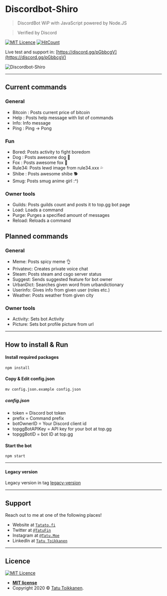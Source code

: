 # Discordbot-Shiro
>DiscordBot WiP with JavaScript powered by Node.JS

>Verified by Discord

[![MIT Licence](https://badges.frapsoft.com/os/mit/mit.svg?v=103)](https://opensource.org/licenses/mit-license.php)
[![HitCount](http://hits.dwyl.io/Tatatofly/Discordbot-Shiro.svg)](http://hits.dwyl.io/Tatatofly/Discordbot-Shiro)

Live test and support in: [https://discord.gg/pGbbcgV](https://discord.gg/pGbbcgV)

![Discordbot-Shiro](https://files.tatu.moe/github-shiro.PNG)

---

## Current commands
### General
- Bitcoin : Posts current price of bitcoin
- Help : Posts help message with list of commands
- Info: Info message
- Ping : Ping -> Pong

### Fun
- Bored: Posts activity to fight boredom
- Dog : Posts awesome dog :dog:
- Fox : Posts awesome fox 🦊
- Rule34: Posts lewd image from rule34.xxx :sweat_drops:
- Shibe : Posts awesome shibe :dog2:
- Smug: Posts smug anime girl :^)

### Owner tools
- Guilds: Posts guilds count and posts it to top.gg bot page
- Load: Loads a command
- Purge: Purges a specified amount of messages
- Reload: Reloads a command

## Planned commands
### General
- Meme: Posts spicy meme :ok_hand:
- Privatevc: Creates private voice chat
- Steam: Posts steam and csgo server status
- Suggest: Sends suggested feature for bot owner
- UrbanDict: Searches given word from urbandictionary
- Userinfo: Gives info from given user (roles etc.)
- Weather: Posts weather from given city

### Owner tools
- Activity: Sets bot Activity
- Picture: Sets bot profile picture from url

---

## How to install & Run
#### Install required packages
```
npm install
```
#### Copy & Edit config.json
```
mv config.json.example config.json
```
##### config.json
- token = Discord bot token
- prefix = Command prefix
- botOwnerID = Your Discord client id
- topggBotAPIKey = API key for your bot at top.gg
- topggBotID = bot ID at top.gg

#### Start the bot
```
npm start
```

---


#### Legacy version
Legacy version in tag [legacy-version](https://github.com/Tatatofly/Discordbot-Shiro/tree/legacy-version)

---

## Support

Reach out to me at one of the following places!

- Website at <a href="https://tatato.fi" target="_blank">`Tatato.fi`</a>
- Twitter at <a href="https://twitter.com/TatuFin" target="_blank">`@TatuFin`</a>
- Instagram at <a href="https://www.instagram.com/tatu.moe/" target="_blank">`@Tatu.Moe`</a>
- LinkedIn at <a href="https://www.linkedin.com/in/tatutoikkanen/" target="_blank">`Tatu Toikkanen`</a>

---

## Licence
[![MIT Licence](https://badges.frapsoft.com/os/mit/mit.svg?v=103)](https://opensource.org/licenses/mit-license.php)

- **[MIT license](http://opensource.org/licenses/mit-license.php)**
- Copyright 2020 © <a href="https://tatato.fi" target="_blank">Tatu Toikkanen</a>.
